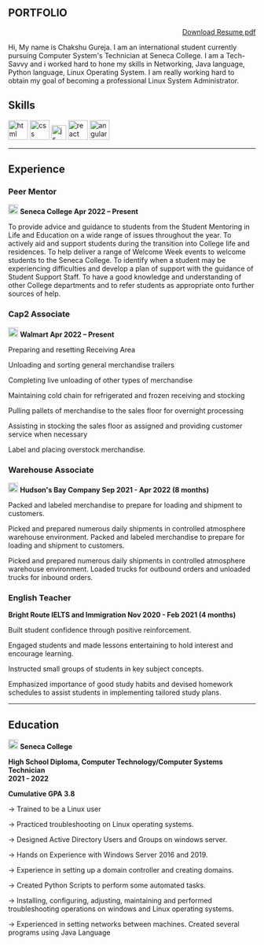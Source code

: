 ##  PORTFOLIO  
<p align='right'>  <a href="https://drive.google.com/file/d/1H42yfEJZ72IT7Hs_HREmp2qZNrBowJsk/view?usp=sharing">Download Resume pdf </a></p>
Hi, My name is Chakshu Gureja. I am an international student currently pursuing Computer System's Technician at Seneca College. I am a Tech-Savvy and i worked hard to hone my skills in Networking, Java language, Python language, Linux Operating System. I am really working hard to obtain my goal of becoming a professional Linux System Administrator. 


## Skills

<p align='left'>
  
  <img src="https://upload.wikimedia.org/wikipedia/commons/thumb/b/b0/NewTux.svg/1200px-NewTux.svg.png" alt="html" width="40" height="40">
  <img src='https://upload.wikimedia.org/wikipedia/commons/c/c0/Azure.png' alt="css" width="40" height="40">
  <img src='https://upload.wikimedia.org/wikipedia/commons/thumb/9/93/Amazon_Web_Services_Logo.svg/768px-Amazon_Web_Services_Logo.svg.png?20170912170050' height='30' width='auto' alt="js">
   <img src="https://upload.wikimedia.org/wikipedia/commons/d/dc/Javascript-shield.png" alt="react" width="auto" height="40"/>
   <img src="https://i0.wp.com/learn.onemonth.com/wp-content/uploads/2019/07/image2-1.png?fit=600%2C315&ssl=1" alt="angular" width="40" height="40"/>
</p>

--- 

## Experience

### Peer Mentor 

<img src="https://res.cloudinary.com/crunchbase-production/image/upload/c_lpad,f_auto,q_auto:eco,dpr_1/tl1pb3qhlkjxqyyartnz" alt="html" width="20" height="20"> <b> Seneca College  Apr 2022 – Present </b>

  To provide advice and guidance to students from the Student Mentoring in Life and Education on a wide range of issues throughout the year.
  To actively aid and support students during the transition into College life and residences.
  To help deliver a range of Welcome Week events to welcome students to the Seneca College.
  To identify when a student may be experiencing difficulties and develop a plan of support with the guidance of Student Support Staff.
  To have a good knowledge and understanding of other College departments and to refer students as appropriate onto further sources of help.


### Cap2 Associate
<img src="https://cdn.mos.cms.futurecdn.net/5StAbRHLA4ZdyzQZVivm2c-970-80.jpg.webp" alt="html" width="20" height="20"> <b> Walmart </b> <b> Apr 2022 – Present </b>

  Preparing and resetting Receiving Area <br> 
  
  Unloading and sorting general merchandise trailers <br> 
  
  Completing live unloading of other types of merchandise <br> 
  
  Maintaining cold chain for refrigerated and frozen receiving and stocking <br> 
  
  Pulling pallets of merchandise to the sales floor for overnight processing <br> 
  
  Assisting in stocking the sales floor as assigned and providing customer service when necessary <br> 
  
  Label and placing overstock merchandise. <br> 

### Warehouse Associate

<img src="http://t1.gstatic.com/images?q=tbn:ANd9GcQi7W05U_oMwpbTVoL8wtMc5SLUYOCbicE83xvvjEdnDcad_O2e" alt="html" width="20" height="20"> <b> Hudson's Bay Company </b>
<b> Sep 2021 - Apr 2022 (8 months) </b>

Packed and labeled merchandise to prepare for loading and shipment to customers.

Picked and prepared numerous daily shipments in controlled atmosphere warehouse environment. Packed and labeled merchandise to prepare for loading and shipment to 
customers.

Picked and prepared numerous daily shipments in controlled atmosphere warehouse environment. Loaded trucks for outbound orders and unloaded trucks for inbound orders.

### English Teacher

<b> Bright Route IELTS and Immigration  Nov 2020 - Feb 2021 (4 months) </b>

Built student confidence through positive reinforcement.

Engaged students and made lessons entertaining to hold interest and encourage learning.

Instructed small groups of students in key subject concepts.

Emphasized importance of good study habits and devised homework schedules to assist students in implementing tailored study plans.


---

## Education
<p align='left'>
<img src="https://res.cloudinary.com/crunchbase-production/image/upload/c_lpad,f_auto,q_auto:eco,dpr_1/tl1pb3qhlkjxqyyartnz" alt="html" width="20" height="20"> <b> Seneca College </b> <br>

<p><b> High School Diploma, Computer Technology/Computer Systems Technician <br>
2021 - 2022 <br> </b></p>

<p><b> Cumulative GPA 3.8 <br></b></p>
  
-> Trained to be a Linux user <br>

-> Practiced troubleshooting on Linux operating systems. <br>

-> Designed Active Directory Users and Groups on windows server. <br>

-> Hands on Experience with Windows Server 2016 and 2019.<br>

-> Experience in setting up a domain controller and creating domains. <br>

-> Created Python Scripts to perform some automated tasks. <br>

-> Installing, configuring, adjusting, maintaining and performed troubleshooting operations on windows and Linux operating systems.<br>

-> Experienced in setting networks between machines. Created several programs using Java Language <br>






